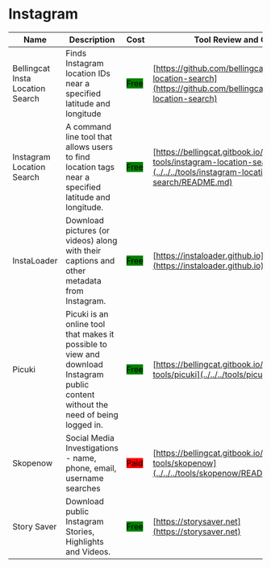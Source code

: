 # Instagram

| Name | Description | Cost | Tool Review and Guide |
| --- | --- | --- | --- |
| Bellingcat Insta Location Search | Finds Instagram location IDs near a specified latitude and longitude | <mark style="background-color:green;">Free</mark> | [https://github.com/bellingcat/instagram-location-search](https://github.com/bellingcat/instagram-location-search) |
| Instagram Location Search | A command line tool that allows users to find location tags near a specified latitude and longitude. | <mark style="background-color:green;">Free</mark> | [https://bellingcat.gitbook.io/toolkit/more/all-tools/instagram-location-search](../../../tools/instagram-location-search/README.md) |
| InstaLoader | Download pictures (or videos) along with their captions and other metadata from Instagram. | <mark style="background-color:green;">Free</mark> | [https://instaloader.github.io](https://instaloader.github.io) |
| Picuki | Picuki is an online tool that makes it possible to view and download Instagram public content without the need of being logged in. | <mark style="background-color:green;">Free</mark> | [https://bellingcat.gitbook.io/toolkit/more/all-tools/picuki](../../../tools/picuki/README.md) |
| Skopenow | Social Media Investigations - name, phone, email, username searches | <mark style="background-color:red;">Paid</mark> | [https://bellingcat.gitbook.io/toolkit/more/all-tools/skopenow](../../../tools/skopenow/README.md) |
| Story Saver | Download public Instagram Stories, Highlights and Videos. | <mark style="background-color:green;">Free</mark> | [https://storysaver.net](https://storysaver.net) |